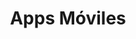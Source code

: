 ---
title: 'Apps Móviles'
description: 'Soluciones móviles para expandir tu alcance y hacer crecer tu negocio.'
image: '/icons/appmoviles.svg'
---